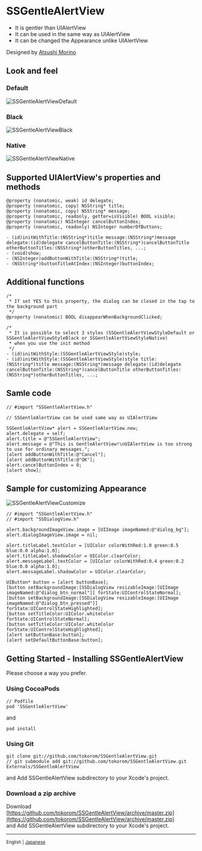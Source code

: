 # SSGentleAlertView

* It is gentler than UIAlertView
* It can be used in the same way as UIAlertView
* It can be changed the Appearance unlike UIAlertView

Designed by [Atsushi Morino](https://twitter.com/limonomori)

## Look and feel

### Default

![SSGentleAlertViewDefault](http://dl.dropbox.com/u/10351676/images/SSGentleAlertViewDefault.png)

### Black

![SSGentleAlertViewBlack](http://dl.dropbox.com/u/10351676/images/SSGentleAlertViewBlack.png)

### Native

![SSGentleAlertViewNative](http://dl.dropbox.com/u/10351676/images/SSGentleAlertViewNative.png)

## Supported UIAlertView's properties and methods

``` objc
@property (nonatomic, weak) id delegate;
@property (nonatomic, copy) NSString* title;
@property (nonatomic, copy) NSString* message;
@property (nonatomic, readonly, getter=isVisible) BOOL visible;
@property (nonatomic) NSInteger cancelButtonIndex;
@property (nonatomic, readonly) NSInteger numberOfButtons;

- (id)initWithTitle:(NSString*)title message:(NSString*)message delegate:(id)delegate cancelButtonTitle:(NSString*)cancelButtonTitle otherButtonTitles:(NSString*)otherButtonTitles, ...;
- (void)show;
- (NSInteger)addButtonWithTitle:(NSString*)title;
- (NSString*)buttonTitleAtIndex:(NSInteger)buttonIndex;
```

## Additional functions

``` objc
/*
 * If set YES to this property, the dialog can be closed in the tap to the background part
 */
@property (nonatomic) BOOL disappearWhenBackgroundClicked;

/*
 * It is possible to select 3 styles (SSGentleAlertViewStyleDefault or SSGentleAlertViewStyleBlack or SSGentleAlertViewStyleNative)
 * when you use the init method
 */
- (id)initWithStyle:(SSGentleAlertViewStyle)style;
- (id)initWithStyle:(SSGentleAlertViewStyle)style title:(NSString*)title message:(NSString*)message delegate:(id)delegate cancelButtonTitle:(NSString*)cancelButtonTitle otherButtonTitles:(NSString*)otherButtonTitles, ...;
```

## Samle code

``` objc
// #import "SSGentleAlertView.h"

// SSGentleAlertView can be used same way as UIAlertView

SSGentleAlertView* alert = SSGentleAlertView.new;
alert.delegate = self;
alert.title = @"SSGentleAlertView";
alert.message = @"This is GentleAlertView!\nUIAlertView is too strong to use for ordinary messages.";
[alert addButtonWithTitle:@"Cancel"];
[alert addButtonWithTitle:@"OK"];
alert.cancelButtonIndex = 0;
[alert show];
```

## Sample for customizing Appearance

![SSGentleAlertViewCustomize](http://dl.dropbox.com/u/10351676/images/SSGentleAlertViewCustomize.png)

``` objc
// #import "SSGentleAlertView.h"
// #import "SSDialogView.h"

alert.backgroundImageView.image = [UIImage imageNamed:@"dialog_bg"];
alert.dialogImageView.image = nil;

alert.titleLabel.textColor = [UIColor colorWithRed:1.0 green:0.5 blue:0.0 alpha:1.0];
alert.titleLabel.shadowColor = UIColor.clearColor;
alert.messageLabel.textColor = [UIColor colorWithRed:0.4 green:0.2 blue:0.0 alpha:1.0];
alert.messageLabel.shadowColor = UIColor.clearColor;

UIButton* button = [alert buttonBase];
[button setBackgroundImage:[SSDialogView resizableImage:[UIImage imageNamed:@"dialog_btn_normal"]] forState:UIControlStateNormal];
[button setBackgroundImage:[SSDialogView resizableImage:[UIImage imageNamed:@"dialog_btn_pressed"]] forState:UIControlStateHighlighted];
[button setTitleColor:UIColor.whiteColor forState:UIControlStateNormal];
[button setTitleColor:UIColor.whiteColor forState:UIControlStateHighlighted];
[alert setButtonBase:button];
[alert setDefaultButtonBase:button];
```

## Getting Started - Installing SSGentleAlertView

Please choose a way you prefer.

### Using CocoaPods

```
// Podfile
pod 'SSGentleAlertView'
```
and
```
pod install
```

### Using Git

```
git clone git://github.com/tokorom/SSGentleAlertView.git
// git submodule add git://github.com/tokorom/SSGentleAlertView.git Externals/SSGentleAlertView
```
and Add SSGentleAlertView subdirectory to your Xcode's project.

### Download a zip archive

Download  
[https://github.com/tokorom/SSGentleAlertView/archive/master.zip](https://github.com/tokorom/SSGentleAlertView/archive/master.zip)  
and Add SSGentleAlertView subdirectory to your Xcode's project.

-----

<small aligin='right'>English | [Japanese](README.ja.md)</small>
